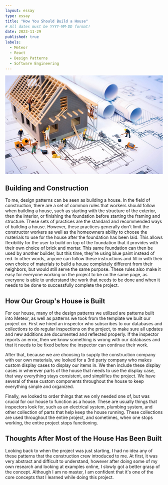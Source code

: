 ```yaml
---
layout: essay
type: essay
title: "How You Should Build a House"
# All dates must be YYYY-MM-DD format!
date: 2023-11-29
published: true
labels:
  - Meteor
  - React
  - Design Patterns
  - Software Engineering
---
```


<img class="rounded float-start pe-4" src="../img/buildHouse.jpeg">

## Building and Construction

To me, design patterns can be seen as building a house. In the field of construction, there are a set of common rules that workers should follow when building a house, such as starting with the structure of the exterior, then the interior, or finishing the foundation before starting the framing and structure. These sets of practices are the standard and recommended ways of building a house. However, these practices generally don't limit the constructor workers as well as the homeowners ability to choose the materials to use for the house after the foundation has been laid. This allows flexibility for the user to  build on top of the foundation that it provides with their own choice of brick and mortar. This same foundation can then be used by another builder, but this time, they're using blue paint instead of red. In other words, anyone can follow these instructions and fill in with their own choice of materials to build a house completely different from their neighbors, but would still serve the same purpose. These rules also make it easy for everyone working on the project to be on the same page, as everyone is able to understand the work that needs to be done and when it needs to be done to successfully complete the project. 

## How Our Group's House is Built

For our house, many of the design patterns we utilized are patterns built into Meteor, as well as patterns we took from the template we built our project on. First we hired an inspector who subscribes to our databases and collections to do regular inspections on the project, to make sure all updates and new additions are documented and reflected properly. If the inspector reports an error, then we know something is wrong with our databases and that it needs to be fixed before the inspector can continue their work. 

After that, because we are choosing to supply the construction company with our own materials, we looked for a 3rd party company who makes custom display cases to display our items in. We then include these display cases in wherever parts of the house that needs to use the display case, that way everything stays consistent, and simplifies the project. We have several of these custom components throughout the house to keep everything simple and organized. 

Finally, we looked to order things that we only needed one of, but was crucial for our house to function as a house. These are usually things that inspectors look for, such as an electrical system, plumbing system, and other collection of parts that help keep the house running. These collections are used throughout the entire project, and sometimes, when one stops working, the entire project stops functioning. 

## Thoughts After Most of the House Has Been Built

Looking back to when the project was just starting, I had no idea any of these patterns that the construction crew introduced to me. At first, it was very abstract and difficult to understand, however after doing some of my own research and looking at examples online, I slowly got a better grasp of the concept. Although I am no master, I am confident that it's one of the core concepts that I learned while doing this project.